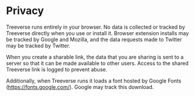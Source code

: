 # Privacy

Treeverse runs entirely in your browser. No data is collected or tracked by Treeverse directly when you use or install it. Browser extension installs may be tracked by Google and Mozilla, and the data requests made to Twitter may be tracked by Twitter.

When you create a sharable link, the data that you are sharing is sent to a server so that it can be made available to other users. Access to the shared Treeverse link is logged to prevent abuse.

Additionally, when Treeverse runs it loads a font hosted by Google Fonts (https://fonts.google.com/). Google may track this download.
